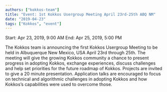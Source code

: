 ```yaml
---
authors: ["kokkos-team"]
title: "Event: 1st Kokkos Usergroup Meeting April 23rd-25th ABQ NM"
date: "2019-04-23"
tags: ["Kokkos", "event"]
---
```


Start: Apr 23, 2019, 9:00 AM
End: Apr 25, 2019, 5:00 PM

The Kokkos team is announcing the first Kokkos Usergroup Meeting to be held in Albuquerque New Mexico, USA April 23rd through 25th. The meeting will give the growing Kokkos community a chance to present progress in adopting Kokkos, exchange experiences, discuss challenges and help set priorities for the future roadmap of Kokkos. Projects are invited to give a 20 minute presentation. Application talks are encouraged to focus on technical and algorithmic challenges in adopting Kokkos and how Kokkos’s capabilities were used to overcome those.